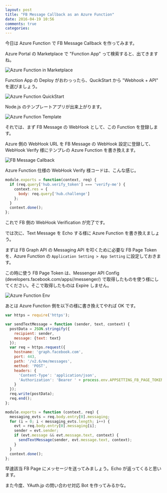 ```yaml
---
layout: post
title: "FB Message Callback as an Azure Function"
date: 2016-04-19 10:56
comments: true
categories:
---
```


今日は Azure Function で FB Message Callback を作ってみます。

Azure Portal の Marketplace で "Function App" って検索すると、出てきますね。

![Azure Function in Marketplace](/images/posts/azure/azure-function-in-marketplace.png)

Function App の Deploy がおわっったら、QucikStart から "Webhook + API" を選びましょう。

![Azure Function QuickStart](/images/posts/azure/azure-function-quickstart.png)

Node.js のテンプレートアプリが出来上がります。

![Azure Function Template](/images/posts/azure/azure-function-template.png)

それでは、まず FB Message の WebHook として、この Function を登録します。

<!-- more -->

Azure 側の WebHook URL を FB Message の WebHook 設定に登録して、WebHook Verify 様にテンプレの Azure Function を書き換えます。

![FB Message Callback](/images/posts/azure/fb-message-callback.png)

Azure Function 仕様の WebHook Verify 様コードは、こんな感じ。

```js
module.exports = function(context, req) {
  if (req.query['hub.verify_token'] === 'verify-me') {
    context.res = {
      body: req.query['hub.challenge']
    };
  }
  context.done();
};
```

これで FB 側の WebHook Verification が完了です。

では次に、Text Message を Echo する様に Azure Function を書き換えましょう。

まずは FB Graph API の Messaging API を叩くために必要な FB Page Token を、Azure Function の `Application Setting > App Setting` に設定しておきます。

この時に使う FB Page Token は、Messenger API Config (developers.facebook.com/apps/<YOUR-APP-ID>/messenger/) で取得したものを使う様にしてください。そこで取得したものは Expire しません。

![Azure Function Env](/images/posts/azure/azure-function-env.png)

あとは Azure Function 側を以下の様に書き換えてやれば OK です。

```js
var https = require('https');

var sendTextMessage = function (sender, text, context) {
  postData = JSON.stringify({
    recipient: sender,
    message: {text: text}
  });
  var req = https.request({
    hostname: 'graph.facebook.com',
    port: 443,
    path: '/v2.6/me/messages',
    method: 'POST',
    headers: {
      'Content-Type': 'application/json',
      'Authorization': 'Bearer ' + process.env.APPSETTING_FB_PAGE_TOKEN
    }
  });
  req.write(postData);
  req.end();
};

module.exports = function (context, req) {
  messaging_evts = req.body.entry[0].messaging;
  for (i = 0; i < messaging_evts.length; i++) {
    evt = req.body.entry[0].messaging[i];
    sender = evt.sender;
    if (evt.message && evt.message.text, context) {
      sendTextMessage(sender, evt.message.text, context);
    }
  }
  context.done();
};
```

早速該当 FB Page にメッセージを送ってみましょう。Echo が返ってくると思います。

また今度、YAuth.jp の問い合わせ対応 Bot を作ってみるかな。